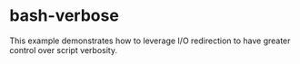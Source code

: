 # bash-verbose
This example demonstrates how to leverage I/O redirection to have greater control over script verbosity.
